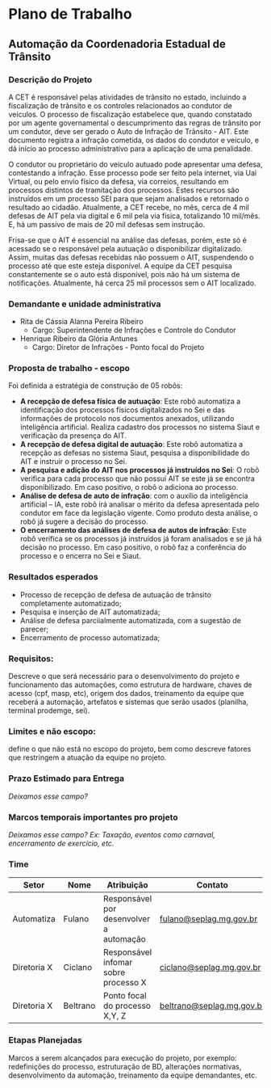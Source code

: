 # Plano de Trabalho

## **Automação da Coordenadoria Estadual de Trânsito** 

### **Descrição do Projeto**
A CET é responsável pelas atividades de trânsito no estado, incluindo a fiscalização de trânsito e os controles relacionados ao condutor de veículos. O processo de fiscalização estabelece que, quando constatado por um agente governamental o descumprimento das regras de trânsito por um condutor, deve ser gerado o Auto de Infração de Trânsito - AIT. Este documento registra a infração cometida, os dados do condutor e veículo, e dá início ao processo administrativo para a aplicação de uma penalidade.  

O condutor ou proprietário do veículo autuado pode apresentar uma defesa, contestando a infração. Esse processo pode ser feito pela internet, via Uai Virtual, ou pelo envio físico da defesa, via correios, resultando em processos distintos de tramitação dos processos. Estes recursos são instruídos em um processo SEI para que sejam analisados e retornado o resultado ao cidadão. Atualmente, a CET recebe, no mês, cerca de 4 mil defesas de AIT pela via digital e 6 mil pela via física, totalizando 10 mil/mês. E, há um passivo de mais de 20 mil defesas sem instrução.  

Frisa-se que o AIT é essencial na análise das defesas, porém, este só é acessado se o responsável pela autuação o disponibilizar digitalizado.  Assim, muitas das defesas recebidas não possuem o AIT, suspendendo o processo até que este esteja disponível. A equipe da CET pesquisa constantemente se o auto está disponível, pois não há um sistema de notificações. Atualmente, há cerca 25 mil processos sem o AIT localizado.

### **Demandante e unidade administrativa**
- Rita de Cássia Alanna Pereira Ribeiro 
    - Cargo: Superintendente de Infrações e Controle do Condutor
- Henrique Ribeiro da Glória Antunes
    - Cargo: Diretor de Infrações - Ponto focal do Projeto

### **Proposta de trabalho - escopo**

Foi definida a estratégia de construção de 05 robôs:  

- **A recepção de defesa física de autuação**: Este robô automatiza a identificação dos processos físicos digitalizados no Sei e das informações de protocolo nos documentos anexados, utilizando inteligência artificial. Realiza cadastro dos processos no sistema Siaut e verificação da presença do AIT.
- **A recepção de defesa digital de autuação**: Este robô automatiza a recepção as defesas no sistema Siaut, pesquisa a disponibilidade do AIT e instruir o processo no Sei.
- **A pesquisa e adição do AIT nos processos já instruídos no Sei**: O robô verifica para cada processo que não possui AIT se este já se encontra disponibilizado. Em caso positivo, o robô o adiciona ao processo. 
- **Análise de defesa de auto de infração**: com o auxílio da inteligência artificial – IA, este robô irá analisar o mérito da defesa apresentada pelo condutor em face da legislação vigente. Como produto desta análise, o robô já sugere a decisão do processo. 
- **O encerramento das análises de defesa de autos de infração**: Este robô verifica se os processos já instruídos já foram analisados e se já há decisão no processo. Em caso positivo, o robô faz a conferência do processo e o encerra no Sei e Siaut.

### **Resultados esperados**
- Processo de recepção de defesa de autuação de trânsito completamente automatizado; 
- Pesquisa e inserção de AIT automatizada;
- Análise de defesa parciialmente automatizada, com a sugestão de parecer;
- Encerramento de processo automatizada;

### **Requisitos:**
Descreve o que será necessário para o desenvolvimento do projeto e funcionamento das automações, como estrutura de hardware, chaves de acesso (cpf, masp, etc), origem dos dados, treinamento da equipe que receberá a automação, artefatos e sistemas que serão usados (planilha, terminal prodemge, sei).

### **Limites e não escopo:** 
define o que não está no escopo do projeto, bem como descreve fatores que restringem a atuação da equipe no projeto. 

### **Prazo Estimado para Entrega** 
_Deixamos esse campo?_

### **Marcos temporais importantes pro projeto**
_Deixamos esse campo? Ex: Taxação, eventos como carnaval, encerramento de exercício, etc._ 

### **Time**
| Setor | Nome | Atribuição | Contato | 
| ------------- | ------------- | ------------- | ------------- |
| Automatiza | Fulano | Responsável por desenvolver a automação | fulano@seplag.mg.gov.br |
| Diretoria X | Ciclano | Responsável infomar sobre processo X | ciclano@seplag.mg.gov.br |
| Diretoria X | Beltrano | Ponto focal do processo X,Y, Z | beltrano@seplag.mg.gov.br |

### **Etapas Planejadas** 
Marcos a serem alcançados para execução do projeto, por exemplo: redefinições do processo, estruturação de BD, alterações normativas, desenvolvimento da automação, treinamento da equipe demandantes, etc.
